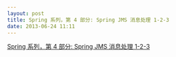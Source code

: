 ```yaml
---
layout: post
title: Spring 系列，第 4 部分: Spring JMS 消息处理 1-2-3
date: 2013-06-24 11:11
---
```

[Spring 系列，第 4 部分: Spring JMS 消息处理 1-2-3](http://www.ibm.com/developerworks/cn/java/wa-spring4/index.html)